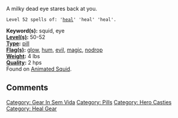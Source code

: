 A milky dead eye stares back at you.

`Level 52 spells of: '`[`heal`](Heal.md "wikilink")`' 'heal' 'heal'.`

**Keyword(s):** squid, eye  
**[Level(s)](Object_Level.md "wikilink"):** 50-52  
**[Type](:Category:_Object_Types.md "wikilink"):**
[pill](:Category:_Pills.md "wikilink")  
**[Flag(s)](:Category:_Object_Flags.md "wikilink"):**
[glow](Glow_Flag.md "wikilink"), [hum](Hum_Flag.md "wikilink"),
[evil](Evil_Flag.md "wikilink"), [magic](Magic_Flag.md "wikilink"),
[nodrop](Nodrop_Flag.md "wikilink")  
**[Weight](Object_Weight.md "wikilink"):** 4 lbs  
**[Quality](Object_Quality.md "wikilink"):** 2 hps  
Found on [Animated Squid](Animated_Squid "wikilink").

## Comments

[Category: Gear In Sem Vida](Category:_Gear_In_Sem_Vida "wikilink")
[Category: Pills](Category:_Pills "wikilink") [Category: Hero
Casties](Category:_Hero_Casties "wikilink") [Category: Heal
Gear](Category:_Heal_Gear "wikilink")
